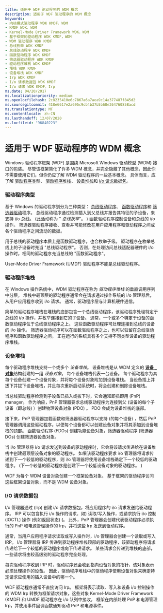 ```yaml
---
title: 适用于 WDF 驱动程序的 WDM 概念
description: 适用于 WDF 驱动程序的 WDM 概念
keywords:
- 内核模式驱动程序 WDK KMDF，WDM
- KMDF WDK，WDM
- Kernel-Mode Driver Framework WDK，WDM
- 基于框架的驱动程序 WDK KMDF，WDM
- WDM 驱动程序 WDK KMDF
- 总线枚举 WDK KMDF
- 总线驱动程序 WDK KMDF
- 函数驱动程序 WDK KMDF
- 筛选器驱动程序 WDK KMDF
- 驱动程序堆栈 WDK KMDF
- 堆栈 WDK KMDF
- 设备堆栈 WDK KMDF
- Irp WDK KMDF
- I/o 请求数据包 WDK KMDF
- I/o 请求 WDK KMDF，Irp
ms.date: 04/20/2017
ms.localizationpriority: medium
ms.openlocfilehash: 2c8235410e6c7867a6a7aea9c14a377487f845d2
ms.sourcegitcommit: 418e6617e2a695c9cb4b37b5b60e264760858acd
ms.translationtype: MT
ms.contentlocale: zh-CN
ms.lasthandoff: 12/07/2020
ms.locfileid: "96840223"
---
```

# <a name="wdm-concepts-for-wdf-drivers"></a>适用于 WDF 驱动程序的 WDM 概念


Windows 驱动程序框架 (WDF) 是围绕 Microsoft Windows 驱动模型 (WDM) 接口的包装。 尽管该框架简化了许多 WDM 概念，并完全隐藏了其他概念，因此你不需要使用它们，但你仍应了解 WDM 驱动程序的一些基本概念。 具体而言，应了解 [驱动程序类型](#driver-types)、 [驱动程序堆栈](#driver-stacks)、 [设备堆栈](#device-stacks)和 [i/o 请求数据包](#io-request-packets)。

### <a name="driver-types"></a>驱动程序类型

基于 Windows 的驱动程序划分为三种类型： [总线驱动程序](../kernel/bus-drivers.md)、 [函数驱动程序](../kernel/function-drivers.md)和 [筛选器驱动](../kernel/filter-drivers.md)程序。 总线驱动程序通过检测插入到父总线并报告其特征的子设备，来支持 i/o 总线。  (此活动称为 " *总线枚举*"。 ) 函数驱动程序控制设备和总线的 i/o 操作。 筛选器驱动程序接收、查看并可能修改在用户应用程序和驱动程序之间或各个驱动程序之间流动的数据。

用于总线的驱动程序本质上是函数驱动程序，也会枚举子级。 驱动程序在枚举总线上的子设备时充当 "总线驱动程序"。 否则，在处理访问总线适配器硬件的 i/o 操作时，相同的驱动程序充当总线的 "函数驱动程序"。

User-Mode Driver Framework (UMDF) 驱动程序不能是总线驱动程序。

### <a name="driver-stacks"></a>驱动程序堆栈

在 Windows 操作系统中，WDM 驱动程序在称为 *驱动程序堆栈* 的垂直调用序列中分层。 堆栈中最顶层的驱动程序通常会在请求通过操作系统的 i/o 管理器后，从用户应用程序收到 i/o 请求。 通常，驱动程序层与计算机硬件通信。

简单的驱动程序堆栈在堆栈的底部包含一个总线驱动程序，该驱动程序处理特定于总线的 i/o 操作，并枚举连接到它的子设备。 通常，一个或多个特定于设备的函数驱动程序位于总线驱动程序之上。 这些函数驱动程序可处理连接到总线的设备的 i/o 操作。 筛选器驱动程序可以在函数驱动程序之上，也可以驻留在总线驱动程序和函数驱动程序之间。 正在运行的系统具有多个支持不同类型设备的驱动程序堆栈。

### <a name="device-stacks"></a>设备堆栈

每个驱动程序堆栈支持一个或多个 *设备堆栈*。 设备堆栈是从 WDM 定义的 [**设备 \_ 对象**](/windows-hardware/drivers/ddi/wdm/ns-wdm-_device_object)结构创建的一组 *设备对象*。 每个设备堆栈代表一台设备。 每个驱动程序为其每个设备创建一个设备对象，并将每个设备对象附加到设备堆栈。 当设备插上并拔下并拔下设备堆栈，并且每次重新启动系统时，将会创建和删除设备堆栈。

当总线驱动程序检测到子设备已插入或拔下时，它会通知即插即用 (PnP) manager。 作为响应，PnP 管理器要求总线驱动程序为连接到父 (设备的每个子设备（即总线) ）创建物理设备对象 (PDO) 。 PDO 会成为设备堆栈的底部。

接下来，PnP 管理器加载函数和筛选器驱动程序以支持 (的每个设备) ，然后 PnP 管理器调用这些驱动程序，以便每个设备都可以创建设备对象并将其添加到设备堆栈的顶部。 函数驱动程序 (FDOs) 创建功能设备对象，筛选器驱动程序 (筛选器 DOs) 创建筛选器设备对象。

当 i/o 管理器将 i/o 请求发送到设备的驱动程序时，它会将该请求传递给在设备堆栈中创建最顶层设备对象的驱动程序。 如果该驱动程序要求 i/o 管理器将请求传递到下一个较低的驱动程序，则 i/o 管理器将使用设备堆栈确定下一个较低的驱动程序。  (下一个较低的驱动程序是创建下一个较低设备对象的驱动程序。 ) 

WDF 为每个 WDM 设备对象创建一个框架设备对象。 基于框架的驱动程序访问这些框架设备对象，而不是 WDM 设备对象。

### <a name="io-request-packets"></a>I/O 请求数据包

I/o 管理器通过 (Irp) 创建 i/o 请求数据包，将应用程序的 i/o 请求发送给驱动程序。 IRP 可以包含执行 i/o 操作的请求，如) 读取/写入操作，或请求执行 i/o 控制 (IOCTL) 操作 (例如返回状态)  (。 此外，PnP 管理器会创建代表驱动程序必须执行的 PnP 和电源管理操作的 Irp，并将这些 Irp 发送到驱动程序。

通常，当用户应用程序请求读取或写入操作时，i/o 管理器会创建一个读取或写入 IRP。 I/o 管理器将 IRP 传递到驱动程序堆栈顶部的驱动程序，该驱动程序将请求传递给下一个较低的驱动程序或向下传递请求。 某些请求会传递到堆栈的底部，一些请求将由较高级别的驱动程序完全处理。

每次驱动程序收到 IRP 时，驱动程序还会收到指向设备对象的指针，该对象表示必须处理操作的设备。 因此，驱动程序堆栈中的驱动程序使用设备对象来确定特定请求应使用的插入设备中的哪一个。

WDF 驱动程序通常不直接访问 Irp。 框架将表示读取、写入和设备 i/o 控制操作的 WDM Irp 转换为框架请求对象，这些对象 Kernel-Mode Driver Framework (KMDF) 和 UMDF 驱动程序在 i/o 队列中接收。 框架在内部处理 PnP 和电源管理 Irp，并使用事件回调函数通知驱动 PnP 和电源事件。

 

